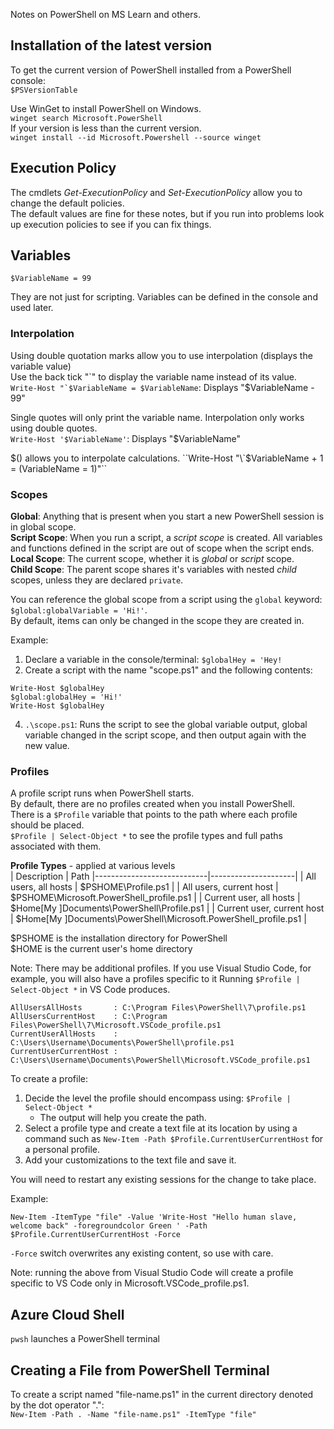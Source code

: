 Notes on PowerShell on MS Learn and others.

## Installation of the latest version
To get the current version of PowerShell installed from a PowerShell console:  
`$PSVersionTable`  

Use WinGet to install PowerShell on Windows.  
`winget search Microsoft.PowerShell`  
If your version is less than the current version.  
`winget install --id Microsoft.Powershell --source winget`  

## Execution Policy
The cmdlets *Get-ExecutionPolicy* and *Set-ExecutionPolicy* allow you to change the default policies.  
The default values are fine for these notes, but if you run into problems look up execution policies to see if you can fix things.

## Variables
`$VariableName = 99`  

They are not just for scripting. Variables can be defined in the console and used later.  

### Interpolation
Using double quotation marks allow you to use interpolation (displays the variable value)  
Use the back tick "\`" to display the variable name instead of its value.  
``Write-Host "`$VariableName = $VariableName``: Displays "$VariableName - 99"  

Single quotes will only print the variable name. Interpolation only works using double quotes.  
`Write-Host '$VariableName'`: Displays "$VariableName"  

$() allows you to interpolate calculations.  
``Write-Host "\`$VariableName + 1 = $($VariableName = 1)"``

### Scopes
**Global**: Anything that is present when you start a new PowerShell session is in global scope.  
**Script Scope**: When you run a script, a *script scope* is created. All variables and functions defined in the script are out of scope when the script ends.  
**Local Scope**: The current scope, whether it is *global* or *script* scope.  
**Child Scope**: The parent scope shares it's variables with nested *child* scopes, unless they are declared `private`.  

You can reference the global scope from a script using the `global` keyword: `$global:globalVariable = 'Hi!'`.  
By default, items can only be changed in the scope they are created in.  

Example:  
1. Declare a variable in the console/terminal: `$globalHey = 'Hey!`
2. Create a script with the name "scope.ps1" and the following contents:
```
Write-Host $globalHey
$global:globalHey = 'Hi!'
Write-Host $globalHey
```
4. `.\scope.ps1`: Runs the script to see the global variable output, global variable changed in the script scope, and then output again with the new value.

### Profiles
A profile script runs when PowerShell starts.  
By default, there are no profiles created when you install PowerShell.  
There is a `$Profile` variable that points to the path where each profile should be placed.  
`$Profile | Select-Object *` to see the profile types and full paths associated with them.  

**Profile Types** - applied at various levels  
| Description                | Path
|----------------------------|---------------------|
| All users, all hosts       | $PSHOME\Profile.ps1 |
| All users, current host    | $PSHOME\Microsoft.PowerShell_profile.ps1 |
| Current user, all hosts	   | $Home[My ]Documents\PowerShell\Profile.ps1 |
| Current user, current host | $Home[My ]Documents\PowerShell\Microsoft.PowerShell_profile.ps1 |

$PSHOME is the installation directory for PowerShell  
$HOME is the current user's home directory  

Note: There may be additional profiles. If you use Visual Studio Code, for example, you will also have a profiles specific to it Running `$Profile | Select-Object *` in VS Code produces.  

```
AllUsersAllHosts       : C:\Program Files\PowerShell\7\profile.ps1
AllUsersCurrentHost    : C:\Program Files\PowerShell\7\Microsoft.VSCode_profile.ps1
CurrentUserAllHosts    : C:\Users\Username\Documents\PowerShell\profile.ps1
CurrentUserCurrentHost : C:\Users\Username\Documents\PowerShell\Microsoft.VSCode_profile.ps1
```

To create a profile:
1. Decide the level the profile should encompass using: `$Profile | Select-Object *`
    * The output will help you create the path.  
3. Select a profile type and create a text file at its location by using a command such as `New-Item -Path $Profile.CurrentUserCurrentHost` for a personal profile.
4. Add your customizations to the text file and save it.

You will need to restart any existing sessions for the change to take place.  

Example:  
```
New-Item -ItemType "file" -Value 'Write-Host "Hello human slave, welcome back" -foregroundcolor Green ' -Path $Profile.CurrentUserCurrentHost -Force
```

`-Force` switch overwrites any existing content, so use with care.  

Note: running the above from Visual Studio Code will create a profile specific to VS Code only in Microsoft.VSCode_profile.ps1.  

## Azure Cloud Shell
`pwsh` launches a PowerShell terminal  

## Creating a File from PowerShell Terminal
To create a script named "file-name.ps1" in the current directory denoted by the dot operator ".":  
`New-Item -Path . -Name "file-name.ps1" -ItemType "file"`  
